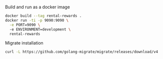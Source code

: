 Build and run as a docker image
```bash
docker build --tag rental-rewards .
docker run -ti -p 9090:9090 \
  -e PORT=9090 \ 
  -e ENVIRONMENT=development \
  rental-rewards

```

Migrate installation 
```bash
curl -L https://github.com/golang-migrate/migrate/releases/download/v4.19.0/migrate.linux-amd64.tar.gz | tar xvz
```
